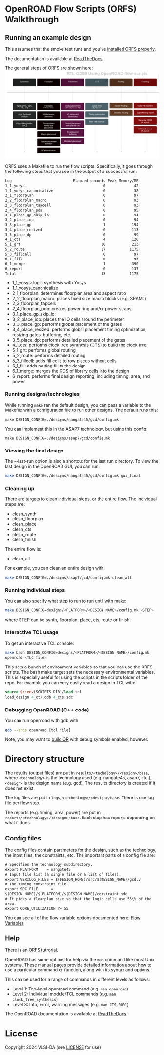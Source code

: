 # OpenROAD Flow Scripts (ORFS) Walkthrough

## Running an example design

This assumes that the smoke test runs and you've [installed ORFS properly](orfs-installation.md).

The documentation is available at [ReadTheDocs](https://openroad.readthedocs.io/en/latest/).

The general steps of ORFS are shown here:
![OpenROAD Flow Scripts Methodology Steps](orfs/orfs_flow.png)

ORFS uses a Makefile to run the flow scripts. Specifically, it goes through the following steps that you see in the output
of a successful run:

```
Log                            Elapsed seconds Peak Memory/MB
1_1_yosys                                    0             42
1_1_yosys_canonicalize                       0             38
2_1_floorplan                                0             97
2_2_floorplan_macro                          0             93
2_3_floorplan_tapcell                        0             93
2_4_floorplan_pdn                            0             95
3_1_place_gp_skip_io                         0             94
3_2_place_iop                                0             94
3_3_place_gp                                 1            194
3_4_place_resized                            0            113
3_5_place_dp                                 0             99
4_1_cts                                      4            120
5_1_grt                                     10            213
5_2_route                                   17           1175
5_3_fillcell                                 0             97
6_1_fill                                     0             95
6_1_merge                                    1            390
6_report                                     0            137
Total                                       33           1175
```

* 1_1_yosys: logic synthesis with Yosys
* 1_1_yosys_canonicalize
* 2_1_floorplan: determines floorplan area and aspect ratio
* 2_2_floorplan_macro: places fixed size macro blocks (e.g. SRAMs)
* 2_3_floorplan_tapcell:
* 2_4_floorplan_pdn: creates power ring and/or power straps
* 3_1_place_gp_skip_io:
* 3_2_place_iop: places the IO cells around the perimeter
* 3_3_place_gp: performs global placement of the gates
* 3_4_place_resized: performs global placement timing optimization, resizing gates, buffering, etc.
* 3_5_place_dp: performs detailed placement of the gates
* 4_1_cts: performs clock tree synthesis (CTS) to build the clock tree
* 5_1_grt: performs global routing
* 5_2_route: performs detailed routing
* 5_3_fillcell: adds fill cells to row places without cells
* 6_1_fill: adds routing fill to the design
* 6_1_merge: merges the GDS of library cells into the design
* 6_report: performs final design reporting, including timing, area, and power

### Running designs/technologies

While running ```make``` ran the default design, you can pass a variable to the Makefile with a configuration file
to run other designs. The default runs this:

```
make DESIGN_CONFIG=./designs/nangate45/gcd/config.mk
```

You can implement this in the ASAP7 technology, but using this config:

```
make DESIGN_CONFIG=./designs/asap7/gcd/config.mk
```

### Viewing the final design

The --last-run option is also a shortcut for the last run directory. To view the last design in
the OpenROAD GUI, you can run:

```bash
make DESIGN_CONFIG=./designs/nangate45/gcd/config.mk gui_final
```

### Cleaning up

There are targets to clean individual steps, or the entire flow. The individual steps are:

* clean_synth
* clean_floorplan
* clean_place
* clean_cts
* clean_route
* clean_finish

The entire flow is:

* clean_all

For example, you can clean an entire design with:

```bash
make DESIGN_CONFIG=./designs/asap7/gcd/config.mk clean_all
```

### Running individual steps

You can also specify what step to run to run until with make:

```bash
make DESIGN_CONFIG=designs/<PLATFORM>/<DESIGN NAME>/config.mk <STEP>
```

where STEP can be synth, floorplan, place, cts, route or finish.

### Interactive TCL usage

To get an interactive TCL console:  

```bash
make bash DESIGN_CONFIG=designs/<PLATFORM>/<DESIGN NAME>/config.mk
openroad <TLC file>
```

This sets a bunch of environment variables so that you can use the ORFS scripts.
The bash make target sets the necessary environmental variables. This is
especially useful for using the scripts in the scripts folder of the repo. For
example you can very easily read a design in TCL with:

```tcl
source $::env(SCRIPTS_DIR)/load.tcl
load_design 4_cts.odb 4_cts.sdc
```

### Debugging OpenROAD (C++ code)

You can run openroad with gdb with

```bash
gdb --args openroad [tcl file]
```

Note, you may want to [build OR](orfs-build.md) with debug symbols enabled, however.

# Directory structure

The results (output files) are put in ```results/<techology>/<design>/base```,
where ```<technology>``` is the technology used (e.g. nangate45, asap7, etc.),
```<design>``` is the design name (e.g. gcd). The results directory is created
if it does not exist.

The log files are put in ```logs/<technology>/<design>/base```. There is one
log file per flow step.

The reports (e.g. timing, area, power) are put in
```reports/<technology>/<design>/base```. Each step has reports depending on what
it does.

## Config files

The config files contain parameters for the design, such as the technology, the
input files, the constraints, etc. The important parts of a config file
are:

```
# Specifies the technology subdirectory.
export PLATFORM    = nangate45
# Input file list (a single file or a list of files).
export VERILOG_FILES = $(DESIGN_HOME)/src/$(DESIGN_NAME)/gcd.v
# The timing constraint file.
export SDC_FILE      = $(DESIGN_HOME)/$(PLATFORM)/$(DESIGN_NAME)/constraint.sdc
# It picks a floorplan size so that the logic cells use 55\% of the area.
export CORE_UTILIZATION ?= 55
```

You can see all of the flow variable options documented here:
[Flow Variables](https://openroad-flow-scripts.readthedocs.io/en/latest/user/FlowVariables.html)

## Help

There is an [ORFS tutrorial](https://openroad-flow-scripts.readthedocs.io/en/latest/tutorials/FlowTutorial.html).

OpenROAD has some options for help via the ``man`` command like most
Unix systems. These manual pages provide detailed information about how to use
a particular command or function, along with its syntax and options.

This can be used for a range of commands in different levels as follows:

* Level 1: Top-level openroad command (e.g. ``man openroad``)
* Level 2: Individual module/TCL commands (e.g. ``man clock_tree_synthesis``)
* Level 3: Info, error, warning messages (e.g. ``man CTS-0001``)

The OpenROAD documentation is available at [ReadTheDocs](https://openroad.readthedocs.io/en/latest/).

# License

Copyright 2024 VLSI-DA (see [LICENSE](LICENSE) for use)
